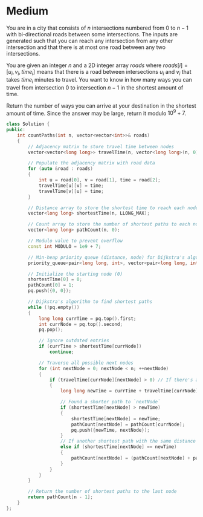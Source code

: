# Medium

You are in a city that consists of $n$ intersections numbered from $0$ to $n - 1$ with bi-directional roads between some intersections. The inputs are generated such that you can reach any intersection from any other intersection and that there is at most one road between any two intersections.

You are given an integer $n$ and a 2D integer array $roads$ where $roads[i] = [u_i, v_i, time_i]$ means that there is a road between intersections $u_i$ and $v_i$ that takes $time_i$ minutes to travel. You want to know in how many ways you can travel from intersection $0$ to intersection $n - 1$ in the shortest amount of time.

Return the number of ways you can arrive at your destination in the shortest amount of time. Since the answer may be large, return it modulo $10^9 + 7$.

```cpp
class Solution {
public:
    int countPaths(int n, vector<vector<int>>& roads) 
    {
        // Adjacency matrix to store travel time between nodes
        vector<vector<long long>> travelTime(n, vector<long long>(n, 0));

        // Populate the adjacency matrix with road data
        for (auto &road : roads) 
        {
            int u = road[0], v = road[1], time = road[2];
            travelTime[u][v] = time;
            travelTime[v][u] = time;
        }

        // Distance array to store the shortest time to reach each node
        vector<long long> shortestTime(n, LLONG_MAX);

        // Count array to store the number of shortest paths to each node
        vector<long long> pathCount(n, 0);

        // Modulo value to prevent overflow
        const int MODULO = 1e9 + 7;

        // Min-heap priority queue (distance, node) for Dijkstra's algorithm
        priority_queue<pair<long long, int>, vector<pair<long long, int>>, greater<>> pq;

        // Initialize the starting node (0)
        shortestTime[0] = 0;
        pathCount[0] = 1;
        pq.push({0, 0});

        // Dijkstra's algorithm to find shortest paths
        while (!pq.empty()) 
        {
            long long currTime = pq.top().first;
            int currNode = pq.top().second;
            pq.pop();

            // Ignore outdated entries
            if (currTime > shortestTime[currNode])
                continue;

            // Traverse all possible next nodes
            for (int nextNode = 0; nextNode < n; ++nextNode) 
            {
                if (travelTime[currNode][nextNode] > 0) // If there's a road
                {
                    long long newTime = currTime + travelTime[currNode][nextNode];

                    // Found a shorter path to `nextNode`
                    if (shortestTime[nextNode] > newTime) 
                    {
                        shortestTime[nextNode] = newTime;
                        pathCount[nextNode] = pathCount[currNode];
                        pq.push({newTime, nextNode});
                    }
                    // If another shortest path with the same distance is found
                    else if (shortestTime[nextNode] == newTime) 
                    {
                        pathCount[nextNode] = (pathCount[nextNode] + pathCount[currNode]) % MODULO;
                    }
                }
            }
        }

        // Return the number of shortest paths to the last node
        return pathCount[n - 1];
    }
};
```
